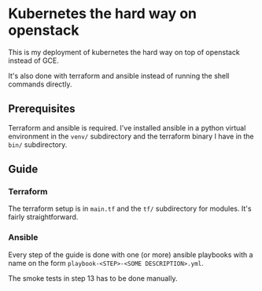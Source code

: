# Kubernetes the hard way on openstack

This is my deployment of kubernetes the hard way on top of openstack instead of
GCE.

It's also done with terraform and ansible instead of running the shell commands
directly.

## Prerequisites

Terraform and ansible is required. I've installed ansible in a python virtual
environment in the `venv/` subdirectory and the terraform binary I have in the
`bin/` subdirectory.

## Guide

### Terraform

The terraform setup is in `main.tf` and the `tf/` subdirectory for modules.
It's fairly straightforward.

### Ansible

Every step of the guide is done with one (or more) ansible playbooks with a
name on the form `playbook-<STEP>-<SOME DESCRIPTION>.yml`.

The smoke tests in step 13 has to be done manually.
